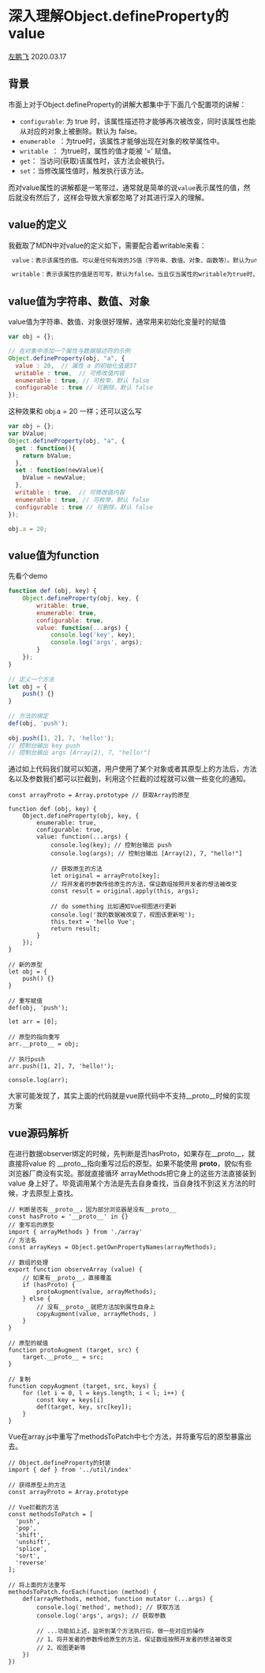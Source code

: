 # 深入理解Object.defineProperty的value

[左鹏飞](https://github.com/zuopf769) 2020.03.17

## 背景
市面上对于Object.defineProperty的讲解大都集中于下面几个配置项的讲解：

+ `configurable`: 为 true 时，该属性描述符才能够再次被改变，同时该属性也能从对应的对象上被删除。默认为 false。
+ `enumerable `：为true时，该属性才能够出现在对象的枚举属性中。
+ `writable `： 为true时，属性的值才能被 ‘=’ 赋值。
+ `get`： 当访问(获取)该属性时，该方法会被执行。
+ `set`：当修改属性值时，触发执行该方法。

而对value属性的讲解都是一笔带过，通常就是简单的说`value`表示属性的值，然后就没有然后了，这样会导致大家都忽略了对其进行深入的理解。

## value的定义

我截取了MDN中对value的定义如下，需要配合着writable来看：

``` JavaScript
 value：表示该属性的值。可以是任何有效的JS值（字符串、数值、对象、函数等）。默认为undefined。

 writable：表示该属性的值是否可写，默认为false。当且仅当属性的writable为true时，其值才能被赋值运算符改变。

```

## value值为字符串、数值、对象

value值为字符串、数值、对象很好理解，通常用来初始化变量时的赋值

```JavaScript
var obj = {};

// 在对象中添加一个属性与数据描述符的示例
Object.defineProperty(obj, "a", {
  value : 20,  // 属性 a 的初始化值是37
  writable : true,  // 可修改值内容
  enumerable : true, // 可枚举，默认 false
  configurable : true // 可删除，默认 false
});
```

这种效果和 obj.a = 20 一样；还可以这么写

```JavaScript
var obj = {};
var bValue;
Object.defineProperty(obj, "a", {
  get : function(){
    return bValue;
  },
  set : function(newValue){
    bValue = newValue;
  },
  writable : true,  // 可修改值内容
  enumerable : true, // 可枚举，默认 false
  configurable : true // 可删除，默认 false
});

obj.a = 20;

```

## value值为function
先看个demo

```JavaScript
function def (obj, key) {
    Object.defineProperty(obj, key, {
        writable: true,
        enumerable: true,
        configurable: true,
        value: function(...args) {
            console.log('key', key);
            console.log('args', args); 
        }
    });
}
 
// 定义一个方法
let obj = {
    push() {}
}
 
// 方法的绑定
def(obj, 'push');
 
obj.push([1, 2], 7, 'hello!');
// 控制台输出 key push
// 控制台输出 args [Array(2), 7, "hello!"]

```

通过如上代码我们就可以知道，用户使用了某个对象或者其原型上的方法后，方法名以及参数我们都可以拦截到，利用这个拦截的过程就可以做一些变化的通知。


```
const arrayProto = Array.prototype // 获取Array的原型
 
function def (obj, key) {
    Object.defineProperty(obj, key, {
        enumerable: true,
        configurable: true,
        value: function(...args) {
            console.log(key); // 控制台输出 push
            console.log(args); // 控制台输出 [Array(2), 7, "hello!"]
            
            // 获取原生的方法
            let original = arrayProto[key];
            // 将开发者的参数传给原生的方法，保证数组按照开发者的想法被改变
            const result = original.apply(this, args);
 
            // do something 比如通知Vue视图进行更新
            console.log('我的数据被改变了，视图该更新啦');
            this.text = 'hello Vue';
            return result;
        }
    });
}
 
// 新的原型
let obj = {
    push() {}
}
 
// 重写赋值
def(obj, 'push');
 
let arr = [0];
 
// 原型的指向重写
arr.__proto__ = obj;
 
// 执行push
arr.push([1, 2], 7, 'hello!');

console.log(arr);
```
大家可能发现了，其实上面的代码就是vue原代码中不支持__proto__时候的实现方案


## vue源码解析

在进行数据observer绑定的时候，先判断是否hasProto，如果存在__proto__，就直接将value 的 __proto__指向重写过后的原型。如果不能使用 __proto__，貌似有些浏览器厂商没有实现。那就直接循环 arrayMethods把它身上的这些方法直接装到 value 身上好了。毕竟调用某个方法是先去自身查找，当自身找不到这关方法的时候，才去原型上查找。

```
// 判断是否有__proto__，因为部分浏览器是没有__proto__
const hasProto = '__proto__' in {}
// 重写后的原型
import { arrayMethods } from './array'
// 方法名
const arrayKeys = Object.getOwnPropertyNames(arrayMethods);

// 数组的处理
export function observeArray (value) {
    // 如果有__proto__，直接覆盖                
    if (hasProto) {
        protoAugment(value, arrayMethods);
    } else {
        // 没有__proto__就把方法加到属性自身上
        copyAugment(value, arrayMethods, )
    }
}

// 原型的赋值
function protoAugment (target, src) {
    target.__proto__ = src;
}

// 复制
function copyAugment (target, src, keys) {
    for (let i = 0, l = keys.length; i < l; i++) {
        const key = keys[i]
        def(target, key, src[key]);
    }
}

```

Vue在array.js中重写了methodsToPatch中七个方法，并将重写后的原型暴露出去。

```
// Object.defineProperty的封装
import { def } from '../util/index' 

// 获得原型上的方法
const arrayProto = Array.prototype 

// Vue拦截的方法
const methodsToPatch = [
  'push',
  'pop',
  'shift',
  'unshift',
  'splice',
  'sort',
  'reverse'
];

// 将上面的方法重写
methodsToPatch.forEach(function (method) {
    def(arrayMethods, method, function mutator (...args) {
        console.log('method', method); // 获取方法
        console.log('args', args); // 获取参数

    	// ...功能如上述，监听到某个方法执行后，做一些对应的操作
      	// 1、将开发者的参数传给原生的方法，保证数组按照开发者的想法被改变
        // 2、视图更新等
    })
})
```

